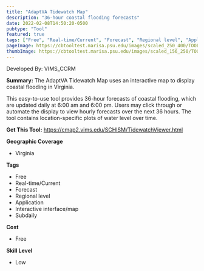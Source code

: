 ```yaml
---
title: "AdaptVA Tidewatch Map"
description: "36-hour coastal flooding forecasts"
date: 2022-02-08T14:50:20-0500
pubtype: "Tool"
featured: true
tags: ["Free", "Real-time/Current", "Forecast", "Regional level", "Application", "Interactive interface/map", "Subdaily"]
pageImage: https://cbtooltest.marisa.psu.edu/images/scaled_250_400/TOOLID_1.2_ScreenCapture-1.png
thumbImage: https://cbtooltest.marisa.psu.edu/images/scaled_156_250/TOOLID_1.2_ScreenCapture-1.png
---
```

Developed By: VIMS_CCRM

**Summary:** The AdaptVA Tidewatch Map uses an interactive map to display coastal flooding in Virginia. 

This easy-to-use tool provides 36-hour forecasts of coastal flooding, which are updated daily at 6:00 am and 6:00 pm. Users may click through or automate the display to view hourly forecasts over the next 36 hours. The tool contains location-specific plots of water level over time. 

__**Get This Tool:**__ https://cmap2.vims.edu/SCHISM/TidewatchViewer.html

__**Geographic Coverage**__
- Virginia

__**Tags**__
-  Free
-  Real-time/Current
-  Forecast
-  Regional level
-  Application
-  Interactive interface/map
-  Subdaily

__**Cost**__
- Free

__**Skill Level**__
- Low
